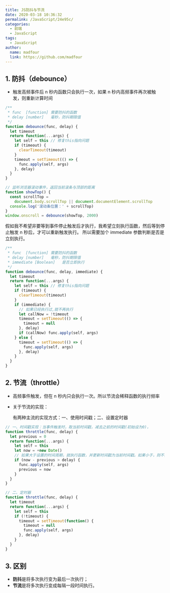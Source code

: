 ```yaml
---
title: JS防抖与节流
date: 2020-03-18 10:36:32
permalink: /JavaScript/24e95c/
categories:
  - 前端
  - JavaScript
tags:
  - JavaScript
author:
  name: madfour
  link: https://github.com/madfour
---
```


## 1. 防抖（debounce）

- 触发高频事件后 n 秒内函数只会执行一次，如果 n 秒内高频事件再次被触发，则重新计算时间

```javascript
/**
 * func  [function]	需要防抖的函数
 * delay [number] 	毫秒，防抖期限值
 */
function debounce(func, delay) {
  let timeout
  return function(...args) {
    let self = this // 修复this指向问题
    if (timeout) {
      clearTimeout(timeout)
    }
    timeout = setTimeout(() => {
      func.apply(self, args)
    }, delay)
  }
}

// 监听浏览器滚动事件，返回当前滚条与顶部的距离
function showTop() {
  const scrollTop =
    document.body.scrollTop || document.documentElement.scrollTop
  console.log('滚动条位置：' + scrollTop)
}
window.onscroll = debounce(showTop, 2000)
```

假如我不希望非要等到事件停止触发后才执行，我希望立刻执行函数，然后等到停止触发 n 秒后，才可以重新触发执行。
所以需要加个 immediate 参数判断是否是立刻执行。

```javascript
/**
 * func  [function]	需要防抖的函数
 * delay [number] 	毫秒，防抖期限值
 * immediate [Boolean]   是否立即执行
 */
function debounce(func, delay, immediate) {
  let timeout
  return function(...args) {
    let self = this // 修复this指向问题
    if (timeout) {
      clearTimeout(timeout)
    }
    if (immediate) {
      // 如果已经执行过,就不再执行
      let callNow = !timeout
      timeout = setTimeout(() => {
        timeout = null
      }, delay)
      if (callNow) func.apply(self, args)
    } else {
      timeout = setTimeout(() => {
        func.apply(self, args)
      }, delay)
    }
  }
}
```

## 2. 节流（throttle）

- 高频事件触发，但在 n 秒内只会执行一次。所以节流会稀释函数的执行频率

- 关于节流的实现：

  有两种主流的实现方式：一、使用时间戳；二、设置定时器

```javascript
// 一、时间戳实现：当事件触发时，取当前时间戳，减去之前的时间戳(初始设为0)，
function throttle(func, delay) {
  let previous = 0
  return function(...args) {
    let self = this
    let now = +new Date()
    // 如果大于设置的时间周期，就执行函数，并更新时间戳为当前时间戳。如果小于，则不执行。
    if (now - previous > delay) {
      func.apply(self, args)
      previous = now
    }
  }
}

// 二、定时器
function throttle(func, delay) {
  let timeout
  return function(...args) {
    let self = this
    if (!timeout) {
      timeout = setTimeout(function() {
        timeout = null
        func.apply(self, args)
      }, delay)
    }
  }
}
```

## 3. 区别

- **防抖**是将多次执行变为最后一次执行；
- **节流**是将多次执行变成每隔一段时间执行。
